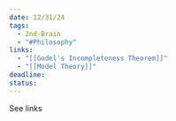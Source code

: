 ```yaml
---
date: 12/31/24
tags:
  - 2nd-Brain
  - "#Philosophy"
links:
  - "[[Godel's Incompleteness Theorem]]"
  - "[[Model Theory]]"
deadline: 
status:
---
```

See links